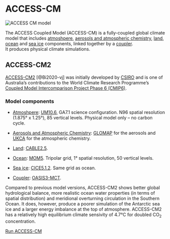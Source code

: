 #  ACCESS-CM
<img src="../../../assets/model-config-logos/configurations-without-titles/access-cm.png" alt="ACCESS CM model" class="img-contain white-background with-border with-padding intro-img"></img>

The ACCESS Coupled Model (ACCESS-CM) is a fully-coupled global climate model that includes <a href="../../model_components/atmosphere ">atmoshpere</a>, <a href="../../model_components/aerosols_atmospheric_chemistry">aerosols and atmospheric chemistry</a>, <a href="../../model_components/land ">land</a>, <a href="../../model_components/ocean ">ocean</a> and <a href="../../model_components/sea-ice ">sea ice</a> components, linked together by a <a href="../../model_components/coupler">coupler</a>.
<br>
It produces physical climate simulations.

## ACCESS-CM2

<a href="https://www.publish.csiro.au/es/ES19040" target="_blank">ACCESS-CM2</a> [@Bi2020-vj] was initially developed by <a href="https://www.csiro.au/" target="_blank">CSIRO</a> and is one of Australia’s contributions to the World Climate Research Programme’s <a href = "https://wcrp-cmip.org/cmip-phase-6-cmip6/" target="_blank">Coupled Model Intercomparison Project Phase 6 (CMIP6)</a>.

### Model components
- <a href="../../model_components/atmosphere">Atmoshpere</a>: <a href="../../model_components/atmosphere#the-unified-model-um">UM10.6</a>, GA7.1 science configuration. N96 spatial resolution (1.875° x 1.25°), 85 vertical levels. Physical model only – no carbon cycle.
  
- <a href="../../model_components/aerosols_atmospheric_chemistry">Aerosols and Atmospheric Chemistry</a>: <a href="../../model_components/aerosols_atmospheric_chemistry#glomap">GLOMAP</a> for the aerosols and <a href="../../model_components/aerosols_atmospheric_chemistry#ukca">UKCA</a> for the atmospheric chemistry.

- <a href="../../model_components/land">Land</a>: <a href="../../model_components/land#cable">CABLE2.5</a>.

- <a href="../../model_components/ocean">Ocean</a>: <a href="../../model_components/ocean#mom5">MOM5</a>. Tripolar grid, 1° spatial resolution, 50 vertical levels.

- <a href="../../model_components/sea-ice">Sea ice</a>: <a href="../../model_components/sea-ice#cice">CICE5.1.2</a>. Same grid as ocean.

- <a href="../../model_components/coupler">Coupler</a>: <a href="../../model_components/coupler#oasis3-mct">OASIS3-MCT</a>.

Compared to previous model versions, ACCESS-CM2 shows better global hydrological balance, more realistic ocean water properties (in terms of spatial distribution) and meridional overturning circulation in the Southern Ocean. It does, however, produce a poorer simulation of the Antarctic sea ice and a larger energy imbalance at the top of atmosphere. ACCESS-CM2 has a relatively high equilibrium climate sensivity of 4.7°C for doubled CO<sub>2</sub> concentration.

<a href="../../run-a-model/run-access-cm" class="text-card">Run ACCESS-CM</a>